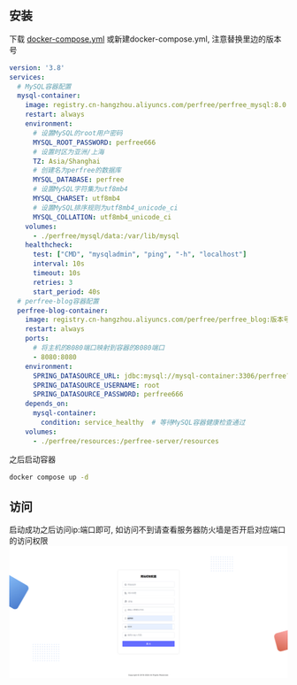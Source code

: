 ## 安装
下载  [docker-compose.yml](https://gitee.com/PerfreeBlog/PerfreeBlog/raw/main/docker-compose.yml) 或新建docker-compose.yml, 注意替换里边的版本号

```yaml
version: '3.8'
services:
  # MySQL容器配置
  mysql-container:
    image: registry.cn-hangzhou.aliyuncs.com/perfree/perfree_mysql:8.0
    restart: always
    environment:
      # 设置MySQL的root用户密码
      MYSQL_ROOT_PASSWORD: perfree666
      # 设置时区为亚洲/上海
      TZ: Asia/Shanghai
      # 创建名为perfree的数据库
      MYSQL_DATABASE: perfree
      # 设置MySQL字符集为utf8mb4
      MYSQL_CHARSET: utf8mb4
      # 设置MySQL排序规则为utf8mb4_unicode_ci
      MYSQL_COLLATION: utf8mb4_unicode_ci
    volumes:
      - ./perfree/mysql/data:/var/lib/mysql
    healthcheck:
      test: ["CMD", "mysqladmin", "ping", "-h", "localhost"]
      interval: 10s
      timeout: 10s
      retries: 3
      start_period: 40s
  # perfree-blog容器配置
  perfree-blog-container:
    image: registry.cn-hangzhou.aliyuncs.com/perfree/perfree_blog:版本号
    restart: always
    ports:
      # 将主机的8080端口映射到容器的8080端口
      - 8080:8080
    environment:
      SPRING_DATASOURCE_URL: jdbc:mysql://mysql-container:3306/perfree?useSSL=false&allowPublicKeyRetrieval=true&useUnicode=true&characterEncoding=UTF-8&nullCatalogMeansCurrent=true
      SPRING_DATASOURCE_USERNAME: root
      SPRING_DATASOURCE_PASSWORD: perfree666
    depends_on:
      mysql-container:
        condition: service_healthy  # 等待MySQL容器健康检查通过
    volumes:
      - ./perfree/resources:/perfree-server/resources
```
之后启动容器
```bash
docker compose up -d
```
## 访问
启动成功之后访问ip:端口即可, 如访问不到请查看服务器防火墙是否开启对应端口的访问权限
![init](./images/1732155174095.jpg)